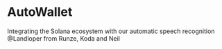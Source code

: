 # AutoWallet 
Integrating the Solana ecosystem with our automatic speech recognition
@Landloper from Runze, Koda and Neil
